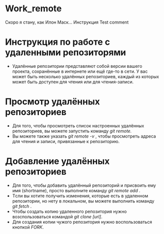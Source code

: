 # Work_remote
Скоро я стану, как Илон Маск...
Инструкция
Test comment 
 # Инструкция по работе с удаленными репозиторями 
  + Удалённые репозитории представляют собой версии вашего проекта, сохранённые в интернете или ещё где-то в сети. У вас может быть несколько удалённых репозиториев, каждый из которых может быть доступен для чтения или для чтения-записи.
  # Просмотр удалённых репозиториев
   + Для того, чтобы просмотреть список настроенных удалённых репозиториев, вы можете запустить команду _git remote._ 
   + Вы можете также указать _git remote -v_ , чтобы просмотреть адреса для чтения и записи, привязанные к репозиторию.
   # Добавление удалённых репозиториев
   + Для того, чтобы добавить удалённый репозиторий и присвоить ему имя (shortname), просто выполните команду _git remote add <shortname> <url>_.
   + Tсли вы хотите получить изменения, которые есть  в удаленном репозитории, но нету в локальном, вы можете выполнить команду _git fetch <shortname>_.
   + Чтобы создать копию удаленного репозитория нужно возспользоваться командой _git clone [url]_.
   + Для создания копии чужого репозитория нужно воспользоваться кнопкой _FORK_.
   
